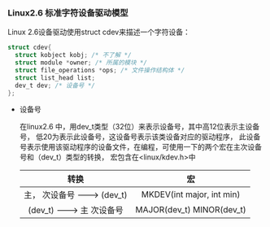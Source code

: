 ### Linux2.6 标准字符设备驱动模型

Linux 2.6设备驱动使用struct cdev来描述一个字符设备：

```C
struct cdev{
  struct kobject kobj; /* 不了解 */
  struct module *owner; /* 所属的模块 */
  struct file_operations *ops; /* 文件操作结构体 */
  struct list_head list; 
  dev_t dev; /* 设备号 */
};
```

* 设备号

   在linux2.6 中，用dev_t类型（32位）来表示设备号，其中高12位表示主设备号， 低20为表示此设备号，这设备号表示该类设备对应的驱动程序， 此设备号表示使用该驱动程序的设备文件，在编程，可使用一下的两个宏在主次设备号和（dev_t）类型的转换， 宏包含在<linux/kdev.h>中

  |          转换          |              宏              |
  | :------------------: | :-------------------------: |
  | 主， 次设备号 ---> (dev_t) |  MKDEV(int major, int min)  |
  | (dev_t) ---> 主 次设备号  | MAJOR(dev_t)   MINOR(dev_t) |